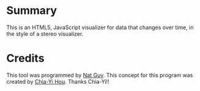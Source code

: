 # Summary

This is an HTML5, JavaScript visualizer for data that changes over time, in the style of a stereo visualizer.

# Credits

This tool was programmed by [Nat Guy](http://www.natguy.net). This concept for this program was created by [Chia-Yi Hou](http://science.beforebreakfast.net/). Thanks Chia-Yi!!
